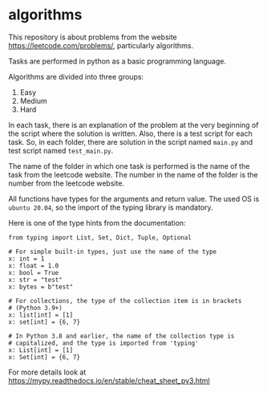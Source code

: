 # algorithms
This repository is about problems from the website https://leetcode.com/problems/, particularly algorithms.

Tasks are performed in python as a basic programming language.

Algorithms are divided into three groups:
1. Easy
2. Medium
3. Hard


In each task, there is an explanation of the problem at the very beginning of the script where the solution is written. Also, there is a test script for each task.
So, in each folder, there are solution in the script named `main.py` and test script named `test_main.py`.

The name of the folder in which one task is performed is the name of the task from the leetcode website. The number in the name of the folder is the number from the leetcode website.

All functions have types for the arguments and return value. The used OS is `ubuntu 20.04`, so the import of the typing library is mandatory.

Here is one of the type hints from the documentation:


```
from typing import List, Set, Dict, Tuple, Optional

# For simple built-in types, just use the name of the type
x: int = 1
x: float = 1.0
x: bool = True
x: str = "test"
x: bytes = b"test"

# For collections, the type of the collection item is in brackets
# (Python 3.9+)
x: list[int] = [1]
x: set[int] = {6, 7}

# In Python 3.8 and earlier, the name of the collection type is
# capitalized, and the type is imported from 'typing'
x: List[int] = [1]
x: Set[int] = {6, 7}
```


For more details look at https://mypy.readthedocs.io/en/stable/cheat_sheet_py3.html
